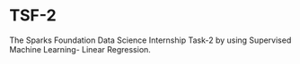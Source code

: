 # TSF-2
The Sparks Foundation Data Science Internship Task-2 by using Supervised Machine Learning- Linear Regression.

